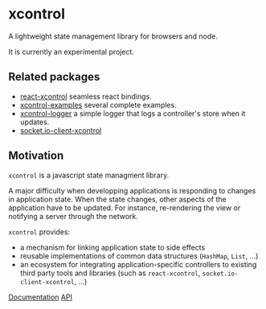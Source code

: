 # xcontrol
A lightweight state management library for browsers and node.

It is currently an experimental project.

## Related packages
- [react-xcontrol](https://github.com/thk2b/react-xcontrol) seamless react bindings.
- [xcontrol-examples](https://github.com/thk2b/xcontrol-examples) several complete examples.
- [xcontrol-logger](https://github.com/thk2b/xcontrol-logger) a simple logger that logs a controller's store when it updates. 
- [socket.io-client-xcontrol](https://github.com/thk2b/socket.io-client-xcontrol) 

## Motivation

`xcontrol` is a javascript state managment library.

A major difficulty when developping applications is responding to changes in application state.
When the state changes, other aspects of the application have to be updated.
For instance, re-rendering the view or notifying a server through the network.

`xcontrol` provides:
- a mechanism for linking application state to side effects
- reusable implementations of common data structures (`HashMap`, `List`, ...)
- an ecosystem for integrating application-specific controllers to existing third party tools and libraries (such as `react-xcontrol`, `socket.io-client-xcontrol`, ...)

[Documentation](https://github.com/thk2b/xcontrol/blob/master/docs.md)
[API](https://github.com/thk2b/xcontrol/blob/master/api.md)
